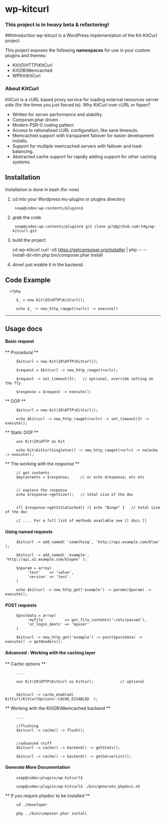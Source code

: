 wp-kitcurl
=============

### This project is in heavy beta & refactoring!

##Introduction
wp-kitcurl is a WordPress implementation of the Kit-KitCurl project. 

This project exposes the following **namespaces** for use in your custom plugins and themes:
* Kit\IO\HTTP\KitCurl
* Kit\DB\Memcached
* WPKit\KitCurl

### About KitCurl
KitCurl is a cURL based proxy service for loading external resources server side (for the times you just forced to).
Why KitCurl over cURL or fopen?
 * Written for server performance and stability.
 * Composer.phar driven
 * Modern PSR-0 coding pattern
 * Access to rationalised cURL configuration, like sane timeouts.
 * Memcached support with transparent failover for easier development installs.
 * Support for multiple memcached servers with failover and load-balancing.
 * Abstracted cache support for rapidly adding support for other caching systems.   
 
## Installation

Installation is done in bash (for now)

1) cd into your Wordpress mu-plugins or plugins directory

    	soap@codex:wp-contents/plugins$
	
2) grab the code

     	soap@codex:wp-contents/plugins$ git clone git@github.com:t4g/wp-kitcurl.git
	
3) build the project

      cd wp-kitcurl
    	curl -sS https://getcomposer.org/installer | php -- --install-dir=bin
     	php bin/composer.phar install
     	
4) done! just enable it in the backend.


## Code Example

      <?php 
        
         $_ = new Kit\IO\HTTP\KitCurl();
         
         echo $_ -> new_http_rawget(<url>) -> execute()
   
   
 ---    
## Usage docs

#### Basic request

** Procedural **

         
         $kitcurl = new Kit\IO\HTTP\KitCurl();
         
         $request = $kitcurl -> new_http_rawget(<url>);
         
         $request -> set_timeout(3);   // optional, override setting on the fly
         
         $response = $request -> execute();
         
         
** OOP **

         
         $kitcurl = new Kit\IO\HTTP\KitCurl();
         
         echo $kitcurl -> new_http_rawget(<url>) -> set_timeout(3) -> execute();
         
         
** Static OOP **

         
         use Kit\IO\HTTP as Kit
         
         echo Kit\KitCurlSingleton() -> new_http_rawget(<url>) -> noCache -> execute();


** The working with the response **

         
         // get contents
         $mycontents = $response;     // or echo $response; etc etc
         

         // explore the response
         echo $response->getSize();   // total size of the doc
         

         if( $response->getIsViaCached() ){ echo "Bingo" }   // total size of the doc
         
         // .... For a full list of methods available see [[ docs ]]  


#### Using named requests

         
         $kitcurl -> add_named( 'something', 'http://api.example.com/blaa' );
         
         $kitcurl -> add_named( 'example',   'http://api.v2.example.com/blopen' );
         
         $nparam = array(
              'test'    => 'value',
              'version' => 'test'.
         )
         
         echo $kitcurl -> new_http_get('example') -> params($param) -> execute();
         
         
#### POST requests

         $postdata = array(
              'myfile'         => get_file_contents('~/etc/passed'),
              'or_login_deets' => 'myuser'
         )
         
         $kitcurl -> new_http_get('example') -> post($postdata) -> execute() -> getHeaders();


#### Advanced : Working with the caching layer

** Cache options ** 

         ....
         
         use Kit\IO\HTTP\KitCurl as KitCurl;            // optional
         
         
         $kitcurl -> cache_enabled(  KitCurl/KitCurlOptions::CACHE_DISABLED  );
         
         
         
** Working with the Kit\DB\Memcached backend **
         

         ....
        
         //flushing
         $kitcurl -> cache() -> flush();
         
         
         //advanced stuff 
         $kitcurl -> cache() -> backend() -> getStats(); 
         
         $kitcurl -> cache() -> backend() -> getServerList();
         
         


#### Generate More Documentation



         soap@codex:plugins/wp-kitcurl$ 
         
         soap@codex:plugins/wp-kitcurl$ ./bin/generate_phpdocs.sh
         
         
** If you require phpdoc to be installed **


         cd ./developer
         
         php ../bin/composer.phar install
         
         




